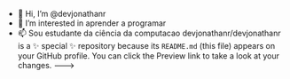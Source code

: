 - 👋 Hi, I’m @devjonathanr
- 👀 I’m interested in aprender a programar
- 📫 Sou estudante da ciência da computacao
devjonathanr/devjonathanr is a ✨ special ✨ repository because its `README.md` (this file) appears on your GitHub profile.
You can click the Preview link to take a look at your changes.
--->
